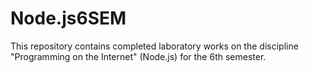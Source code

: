 # Node.js6SEM
This repository contains completed laboratory works on the discipline "Programming on the Internet" (Node.js) for the 6th semester.

